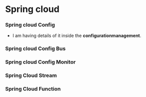 # Spring cloud

### Spring cloud Config

- I am having details of it inside the **configurationmanagement**.

### Spring cloud Config Bus

### Spring cloud Config Monitor

### Spring Cloud Stream

### Spring Cloud Function
